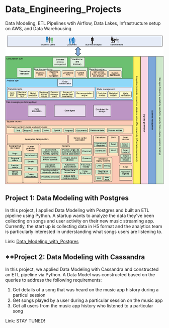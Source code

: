 # **Data_Engineering_Projects**

Data Modeling, ETL Pipelines wtih Airflow, Data Lakes, Infrastructure setup on AWS, and Data Warehousing

![architecture](/images/architecture.png)

## **Project 1: Data Modeling with Postgres**
In this project, I applied Data Modeling with Postgres and built an ETL pipeline using Python. A startup wants to analyze the data they've been collecting on songs and user activity on their new music streaming app. Currently, the start up is collecting data in H5 format and the analytics team is particularly interested in understanding what songs users are listening to.

Link: [Data_Modeling_with_Postgres](https://github.com/AuFeld/Data_Engineering_Projects/tree/main/Data_Modeling)

## **Project 2: Data Modeling with Cassandra
In this project, we applied Data Modeling with Cassandra and constructed an ETL pipeline via Python. A Data Model was constructed based on the queries to address the following requirements:
1. Get details of a song that was heard on the music app history during a particul session
2. Get songs played by a user during a particular session on the music app
3. Get all users from the music app history who listened to a particular song

Link: STAY TUNED!
